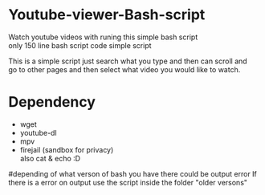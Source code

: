 # Youtube-viewer-Bash-script

Watch youtube videos with runing this simple bash script <br>
only 150 line bash script code simple script 

This is a simple script just search what you type and then can scroll and  <br>
go to other pages and  then select what  video you would like to watch.

# Dependency 
* wget <br>
* youtube-dl <br>
* mpv <br>
* firejail (sandbox for privacy) <br>
also cat & echo :D<br>

#depending of what verson of bash you have there could be output error 
If there is a error on output use the script inside the folder  "older versons"
